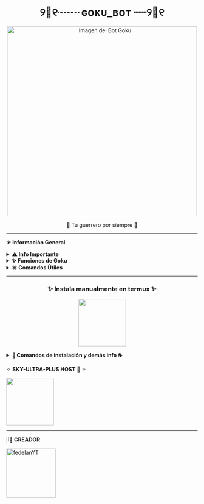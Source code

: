 <h1 align="center">୨🐉୧┈┈ ɢᴏᴋᴜ_ʙᴏᴛ ┈┈୨🐉୧</h1>
<p align="center"><img src="https://files.catbox.moe/jl731y.jpg" alt="Imagen del Bot Goku" width="500px"></p>
<p align="center">🌸 Tu guerrero por siempre 🌸</p>

---

❀ **Información General**

<details>
  <summary><b> ⚠️ Info Importante</b></summary>
  Este bot es un desarrollo independiente y NO está afiliado con WhatsApp Inc.  
  WhatsApp es una marca registrada de WhatsApp LLC.
</details>

<details>
  <summary><b> ✨ Funciones de Goku</b></summary>
  
  *Mai* está en constante evolución. Si encuentras errores, avisa al creador para mejorarlo.

  ✿ *Funciones destacadas*:
  - [x] Mensajes de bienvenida y despedida personalizados  
  - [x] Protección de grupo: antilink, antidelete, antifake  
  - [x] SubBots multiusuario  
  - [x] Juegos divertidos (RPG, verdad o reto, adivinanzas)  
  - [x] Chatbot estilo IA (Simsimi, GPT)  
  - [x] Sistema de economía con tienda  
  - [x] Menús personalizables y perfiles bonitos  
  - [x] Herramientas para admins  
  - [x] Conversión de stickers, audio, imágenes  
  - [x] Descargas de YouTube, Spotify, TikTok y más  
  - [x] Comandos +18 (activables)  
  - [ ] Comandos con botones interactivos  

</details>

<details>
  <summary><b> ⌘ Comandos Útiles</b></summary>

  ✦ *Info básica*  
  - `.ping`  
  - `.infobot`  
  - `.estado`  

  ✦ *Descargas*  
  - `.play`  
  - `.ytmp3` / `.ytmp4`  
  - `.spotify` / `.tiktok` / `.pinterest`  

  ✦ *Grupos*  
  - `.welcome on/off`  
  - `.antilink on/off`  
  - `.kick @user`  
  - `.linkgc`  
  - `.invocar`  

  ✦ *Diversión y Juegos*  
  - `.ppt`  
  - `.verdad` / `.reto`  
  - `.tictactoe` / `.mates` / `.adivinanza`  

  ✦ *IA y Chatbot*  
  - `.simi on/off`  
  - `.ia`  
  - `.dalle`  

  ✦ *Economía y RPG*  
  - `.reg` / `.perfil`  
  - `.trabajar` / `.aventura`  
  - `.work` / `.crime`

  ✦ *Stickers y Media*  
  - `.sticker`  
  - `.toimg` / `.tomp3`  
  - `.robar`  

  ✦ *Propietario*  
  - `.reiniciar`  
  - `.actualizar`  
  - `.bcgc` / `.addowner`  
</details>

---

<h3 align="center">✨ Instala manualmente en termux ✨</h3>

<a href="https://www.mediafire.com/file/llugt4zgj7g3n3u/com.termux_1020.apk/file">
  <p align="center"><img src="https://qu.ax/finc.jpg" height="125px"></p>
</a>

<details>
  <summary><b> 💾 Comandos de instalación y demás info ☕</b></summary>

<details> 
  
  <summary><b> ✎ Haz clic para ver los comandos </b></summary>

### **🌸 Instalación por termux :D**
> Nota: Copie y pegue los comandos en termux uno por uno.
```bash
termux-setup-storage
```

```bash
apt update && apt upgrade && pkg install -y git nodejs ffmpeg imagemagick yarn
```

```bash
git clone https://github.com/fedelanYTCLUB/Goku_bot-ST && cd Goku_bot-ST
```

```bash
yarn install
```

```bash
npm install
```

```bash
npm update
```

```bash
npm start
```

> Si aparece (Y/I/N/O/D/Z) [default=N] ? use la letra "y" + "ENTER" para continuar con la instalación

### **🌹 Activar en caso de detenerse en termux 🙈**

> Si después de instalar el bot en Termux se detiene (pantalla en blanco, pérdida de conexión a Internet, reinicio del dispositivo), sigue estos pasos:

❒ Abre Termux y navega al directorio del bot:
   
   ```bash
    cd Goku_bot-ST
   ```

❒ Inicia el bot nuevamente:
  
   ```bash
    npm start
   ```

### **Quieres Volverte owner del Bot? 🍀**

> Si después de instalar el bot en Termux y iniciar la session del bot (deseas poner tu número es la lista de owner pon este comando:

   ```bash
    cd Goku_bot-ST && nano settings.js
   ```
</details>

### **`➮ Enlaces útiles 💚`**

<details>
 <summary><b> 🜸 Enlaces Oficiales </b></summary>

 * Canal Oficial  [`Clickea 🤘`](https://whatsapp.com/channel/0029VbApe6jG8l5Nv43dsC2N)
* Grupo Oficial [`Click Aqui 👻`](https://chat.whatsapp.com/FX6eYrqXtt9L76NDpOm2K7)
* Comunidad Oficial [`Click aca 🐻‍❄️`](https://chat.whatsapp.com/FWOKPERw74KJGIyycrIX63)* </details>

<details>
<summary><b> ✰ Contácto</b></summary>

* WhatsApp: [`Aquí`](https:/Wa.me/5491156178758)

</details>

---

</details>

✧ **SKY-ULTRA-PLUS HOST 🌺** ✧

<a href="https://dash.skyultraplus.com/home">
<img src="https://qu.ax/zFzXF.png" height="125px">
</a>

---

ᥫ🐉 **CREADOR**

<a href="https://github.com/fedelanYTCLUB">
<img src="https://github.com/fedelanYTCLUB.png" width="130" height="130" alt="fedelanYT"/>
</a>
  
